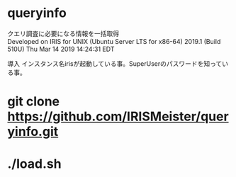 # queryinfo
クエリ調査に必要になる情報を一括取得  
Developed on IRIS for UNIX (Ubuntu Server LTS for x86-64) 2019.1 (Build 510U) Thu Mar 14 2019 14:24:31 EDT

導入
インスタンス名irisが起動している事。SuperUserのパスワードを知っている事。
# git clone https://github.com/IRISMeister/queryinfo.git
# ./load.sh
